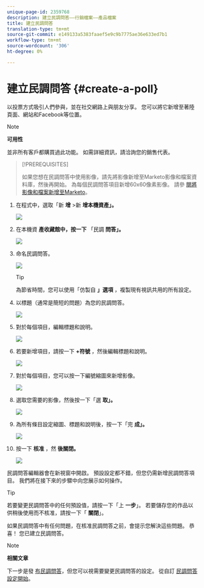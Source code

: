 ```yaml
---
unique-page-id: 2359768
description: 建立民調問答——行銷檔案——產品檔案
title: 建立民調問答
translation-type: tm+mt
source-git-commit: e149133a5383faaef5e9c9b7775ae36e633ed7b1
workflow-type: tm+mt
source-wordcount: '306'
ht-degree: 0%

---
```



# 建立民調問答 {#create-a-poll}

以投票方式吸引人們參與，並在社交網路上與朋友分享。 您可以將它新增至著陸頁面、網站和Facebook等位置。

>[!NOTE]
>
>**可用性**
>
>並非所有客戶都購買過此功能。 如需詳細資訊，請洽詢您的銷售代表。

>[!PREREQUISITES]
>
>如果您想在民調問答中使用影像，請先將影像新增至Marketo影像和檔案資料庫，然後再開始。 為每個民調問答項目新增60x60像素影像。 請參 [閱將影像和檔案新增至Marketo](../../../../product-docs/demand-generation/images-and-files/add-images-and-files-to-marketo.md)。

1. 在程式中，選取「新 **增** >新 **增本機資產」。**

   ![](assets/image2014-9-18-18-3a18-3a41.png)

1. 在本機資 **產收藏館中，按一下** 「民調 **問答」。**

   ![](assets/image2014-9-18-18-3a18-3a47.png)

1. 命名民調問答。

   ![](assets/image2014-9-18-18-3a18-3a55.png)

   >[!TIP]
   >
   >為節省時間，您可以使用「仿製自 **」選項** ，複製現有視訊共用的所有設定。

1. 以標題（通常是簡短的問題）為您的民調問答。

   ![](assets/image2014-9-18-18-3a19-3a14.png)

1. 對於每個項目，編輯標題和說明。

   ![](assets/image2014-9-18-18-3a19-3a23.png)

1. 若要新增項目，請按一下 **+符號** ，然後編輯標題和說明。

   ![](assets/image2014-9-18-18-3a19-3a30.png)

1. 對於每個項目，您可以按一下編號縮圖來新增影像。

   ![](assets/image2014-9-18-18-3a19-3a37.png)

1. 選取您需要的影像，然後按一下「選 **取」。**

   ![](assets/image2014-9-18-18-3a19-3a44.png)

1. 為所有條目設定縮圖、標題和說明後，按一下「完 **成」。**

   ![](assets/image2014-9-18-18-3a19-3a50.png)

1. 按一下 **核准** ，然 **後關閉。**

   ![](assets/image2014-9-18-18-3a19-3a57.png)

民調問答編輯器會在新視窗中開啟。 預設設定都不錯，但您仍需新增民調問答項目。 我們將在接下來的步驟中向您展示如何操作。

>[!TIP]
>
>若要變更民調問答中的任何預設值，請按一下「上 **一步**」。 若要儲存您的作品以供稍後使用而不核准，請按一下「 **關閉**」。

如果民調問答中有任何問題，在核准民調問答之前，會提示您解決這些問題。 恭喜！ 您已建立民調問答。

>[!NOTE]
>
>**相關文章**
>
>下一步是發 [布民調問答](publish-a-poll.md)，但您可以視需要變更民調問答的設定。 從自訂 [民調問答設定開始](customize-poll-settings.md)。

